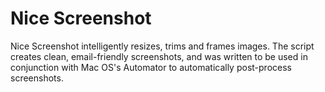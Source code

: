 # Nice Screenshot

Nice Screenshot intelligently resizes, trims and frames images. The script creates clean, email-friendly screenshots, and was written to be used in conjunction with Mac OS's Automator to automatically post-process screenshots.
